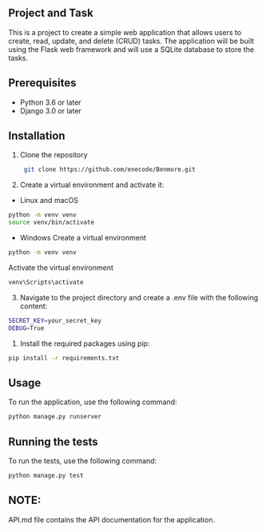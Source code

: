 ## Project and Task

This is a project to create a simple web application that allows users to create, read, update, and delete (CRUD) tasks. The application will be built using the Flask web framework and will use a SQLite database to store the tasks.

## Prerequisites

- Python 3.6 or later
- Django 3.0 or later

## Installation

1. Clone the repository
   ```bash
    git clone https://github.com/enecode/Benmore.git
    ```
2. Create a virtual environment and activate it: 
- Linux and macOS
```bash
python -m venv venv 
source venv/bin/activate 
```
- Windows
Create a virtual environment

```bash
python -m venv venv 
```
Activate the virtual environment
```bash
venv\Scripts\activate 
```
3. Navigate to the project directory and create a .env file with the following content:
```bash
SECRET_KEY=your_secret_key
DEBUG=True
```
1. Install the required packages using pip:
```bash
pip install -r requirements.txt
```
## Usage

To run the application, use the following command:
```bash
python manage.py runserver
```
## Running the tests

To run the tests, use the following command:
```bash
python manage.py test
```

## NOTE: 
API.md file contains the API documentation for the application.
